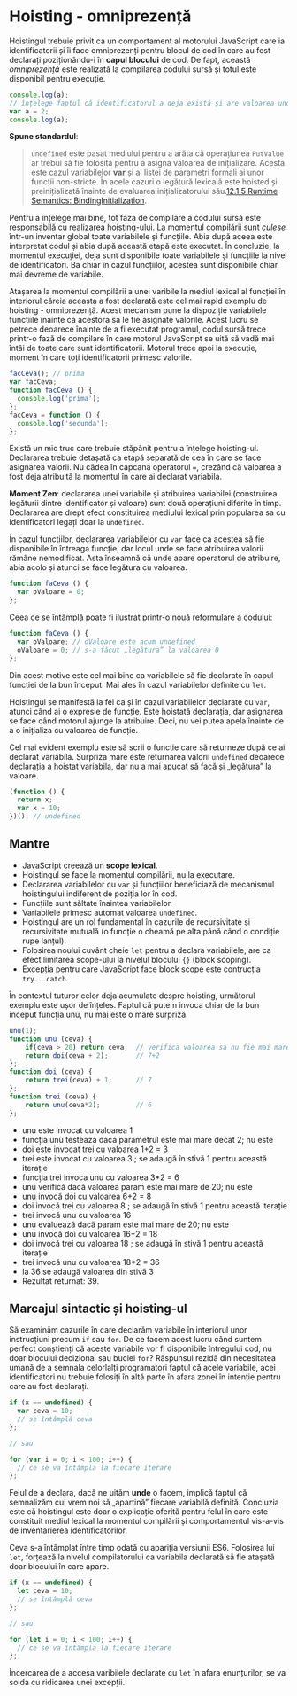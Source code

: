 # Hoisting - omniprezență

Hoistingul trebuie privit ca un comportament al motorului JavaScript care ia identificatorii și îi face omniprezenți pentru blocul de cod în care au fost declarați poziționându-i în **capul blocului** de cod. De fapt, această *omniprezență* este realizată la compilarea codului sursă și totul este disponibil pentru execuție.

```javascript
console.log(a);
// înțelege faptul că identificatorul a deja există și are valoarea undefined
var a = 2;
console.log(a);
```

**Spune standardul**:

> `undefined` este pasat mediului pentru a arăta că operațiunea `PutValue` ar trebui să fie folosită pentru a asigna valoarea de inițializare. Acesta este cazul variabilelor **var** și al listei de parametri formali ai unor funcții non-stricte. În acele cazuri o legătură lexicală este hoisted și preinițializată înainte de evaluarea inițializatorului său.[12.1.5 Runtime Semantics: BindingInitialization](https://www.ecma-international.org/ecma-262/8.0/index.html#sec-identifiers-runtime-semantics-bindinginitialization).

Pentru a înțelege mai bine, tot faza de compilare a codului sursă este responsabilă cu realizarea hoisting-ului. La momentul compilării sunt *culese* într-un inventar global toate variabilele și funcțiile. Abia după aceea este interpretat codul și abia după această etapă este executat. În concluzie, la momentul execuției, deja sunt disponibile toate variabilele și funcțiile la nivel de identificatori. Ba chiar în cazul funcțiilor, acestea sunt disponibile chiar mai devreme de variabile.

Atașarea la momentul compilării a unei varibile la mediul lexical al funcției în interiorul căreia aceasta a fost declarată este cel mai rapid exemplu de hoisting - omniprezență. Acest mecanism pune la dispoziție variabilele funcțiile înainte ca acestora să le fie asignate valorile. Acest lucru se petrece deoarece înainte de a fi executat programul, codul sursă trece printr-o fază de compilare în care motorul JavaScript se uită să vadă mai întâi de toate care sunt identificatorii. Motorul trece apoi la execuție, moment în care toți identificatorii primesc valorile.

```javascript
facCeva(); // prima
var facCeva;
function facCeva () {
  console.log('prima');  
};
facCeva = function () {
  console.log('secunda');
};
```

Există un mic truc care trebuie stăpânit pentru a înțelege hoisting-ul. Declararea trebuie detașată ca etapă separată de cea în care se face asignarea valorii. Nu cădea în capcana operatorul `=`, crezând că valoarea a fost deja atribuită la momentul în care ai declarat variabila.

**Moment Zen**: declararea unei variabile și atribuirea variabilei (construirea legăturii dintre identificator și valoare) sunt două operațiuni diferite în timp. Declararea are drept efect constituirea mediului lexical prin popularea sa cu identificatori legați doar la `undefined`.

În cazul funcțiilor, declararea variabilelor cu `var` face ca acestea să fie disponibile în întreaga funcție, dar locul unde se face atribuirea valorii rămâne nemodificat. Asta înseamnă că unde apare operatorul de atribuire, abia acolo și atunci se face legătura cu valoarea.

```javascript
function faCeva () {
  var oValoare = 0;
};
```

Ceea ce se întâmplă poate fi ilustrat printr-o nouă reformulare a codului:

```javascript
function faCeva () {
  var oValoare; // oValoare este acum undefined
  oValoare = 0; // s-a făcut „legătura” la valoarea 0
};
```

Din acest motive este cel mai bine ca variabilele să fie declarate în capul funcției de la bun început. Mai ales în cazul variabilelor definite cu `let`.

Hoistingul se manifestă la fel ca și în cazul variabilelor declarate cu `var`, atunci când ai o expresie de funcție. Este hoistată declarația, dar asignarea se face când motorul ajunge la atribuire. Deci, nu vei putea apela înainte de a o inițializa cu valoarea de funcție.

Cel mai evident exemplu este să scrii o funcție care să returneze după ce ai declarat variabila. Surpriza mare este returnarea valorii `undefined` deoarece declarația a hoistat variabila, dar nu a mai apucat să facă și „legătura” la valoare.

```javascript
(function () {
  return x;
  var x = 10;
})(); // undefined
```

## Mantre

-   JavaScript creează un **scope lexical**.
-   Hoistingul se face la momentul compilării, nu la executare.
-   Declararea variabilelor cu `var` și funcțiilor beneficiază de mecanismul hoistingului indiferent de poziția lor în cod.
-   Funcțiile sunt săltate înaintea variabilelor.
-   Variabilele primesc automat valoarea `undefined`.
-   Hoistingul are un rol fundamental în cazurile de recursivitate și recursivitate mutuală (o funcție o cheamă pe alta până când o condiție rupe lanțul).
-   Folosirea noului cuvânt cheie `let` pentru a declara variabilele, are ca efect limitarea scope-ului la nivelul blocului `{}` (block scoping).
-   Excepția pentru care JavaScript face block scope este contrucția `try...catch`.

În contextul tuturor celor deja acumulate despre hoisting, următorul exemplu este ușor de înțeles. Faptul că putem invoca chiar de la bun început funcția unu, nu mai este o mare surpriză.

```javascript
unu(1);
function unu (ceva) {
    if(ceva > 20) return ceva;  // verifica valoarea sa nu fie mai mare de 20
    return doi(ceva + 2);       // 7+2
};
function doi (ceva) {
    return trei(ceva) + 1;      // 7
};
function trei (ceva) {
    return unu(ceva*2);         // 6
};
```

-   unu este invocat cu valoarea 1
-   funcția unu testeaza daca parametrul este mai mare decat 2; nu este
-   doi este invocat trei cu valoarea 1+2 = 3
-   trei este invocat cu valoarea 3 ; se adaugă în stivă 1 pentru această iterație
-   funcția trei invoca unu cu valoarea 3*2 = 6
-   unu verifică dacă valoarea param este mai mare de 20; nu este
-   unu invocă doi cu valoarea 6+2 = 8
-   doi invocă trei cu valoarea 8 ; se adaugă în stivă 1 pentru această iterație
-   trei invocă unu cu valoarea 16
-   unu evaluează dacă param este mai mare de 20; nu este
-   unu invocă doi cu valoarea 16+2 = 18
-   doi invocă trei cu valoarea 18 ; se adaugă în stivă 1 pentru această iterație
-   trei invocă unu cu valoarea 18*2 = 36
-   la 36 se adaugă valoarea din stivă 3
-   Rezultat returnat: 39.

## Marcajul sintactic și hoisting-ul

Să examinăm cazurile în care declarăm variabile în interiorul unor instrucțiuni precum `if` sau `for`. De ce facem acest lucru când suntem perfect conștienți că aceste variabile vor fi disponibile întregului cod, nu doar blocului decizional sau buclei `for`? Răspunsul rezidă din necesitatea umană de a semnala celorlalți programatori faptul că acele variabile, acei identificatori nu trebuie folosiți în altă parte în afara zonei în intenție pentru care au fost declarați.

```javascript
if (x == undefined) {
  var ceva = 10;
  // se întâmplă ceva
};

// sau

for (var i = 0; i < 100; i++) {
  // ce se va întâmpla la fiecare iterare
};
```

Felul de a declara, dacă ne uităm **unde** o facem, implică faptul că semnalizăm cui vrem noi să „aparțină” fiecare variabilă definită. Concluzia este că hoistingul este doar o explicație oferită pentru felul în care este constituit mediul lexical la momentul compilării și comportamentul vis-a-vis de inventarierea identificatorilor.

Ceva s-a întâmplat între timp odată cu apariția versiunii ES6. Folosirea lui `let`, forțează la nivelul compilatorului ca variabila declarată să fie atașată doar blocului în care apare.

```javascript
if (x == undefined) {
  let ceva = 10;
  // se întâmplă ceva
};

// sau

for (let i = 0; i < 100; i++) {
  // ce se va întâmpla la fiecare iterare
};
```

Încercarea de a accesa varibilele declarate cu `let` în afara enunțurilor, se va solda cu ridicarea unei excepții.
